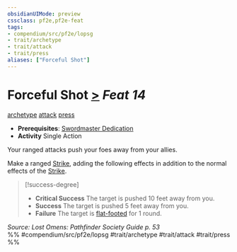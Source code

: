 ```yaml
---
obsidianUIMode: preview
cssclass: pf2e,pf2e-feat
tags:
- compendium/src/pf2e/lopsg
- trait/archetype
- trait/attack
- trait/press
aliases: ["Forceful Shot"]
---
```

# Forceful Shot  [>](rules/core-rulebook/chapter-9-playing-the-game.md#Actions "Single Action") *Feat 14*  
[archetype](rules/traits/archetype.md "Archetype Feat Trait")  [attack](rules/traits/attack.md "Attack Combat Trait")  [press](rules/traits/press.md "Press Combat Trait")  

- **Prerequisites**: [Swordmaster Dedication](compendium/feats/swordmaster-dedication-locg.md)
- **Activity** Single Action

Your ranged attacks push your foes away from your allies.

Make a ranged [Strike](rules/actions/strike.md), adding the following effects in addition to the normal effects of the [Strike](rules/actions/strike.md).

> [!success-degree] 
> - **Critical Success** The target is pushed 10 feet away from you.
> - **Success** The target is pushed 5 feet away from you.
> - **Failure** The target is [flat-footed](rules/conditions.md#Flat-footed) for 1 round.

*Source: Lost Omens: Pathfinder Society Guide p. 53*  
%% #compendium/src/pf2e/lopsg #trait/archetype #trait/attack #trait/press %%